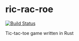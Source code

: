# ric-rac-roe
[![Build Status](https://travis-ci.org/mvlabat/ric-rac-roe.svg?branch=master)](https://travis-ci.org/mvlabat/ric-rac-roe)

Tic-tac-toe game written in Rust
